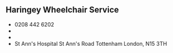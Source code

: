 
## Haringey Wheelchair Service

- <i class="fa fa-phone"></i> 0208 442 6202
- <i class="fa fa-envelope"></i> <a href="mailto:"></a>
- <i class="fa fa-home"></i> []()
- <i class="fa fa-building"></i> St Ann's Hospital St Ann's Road   Tottenham London, N15 3TH
